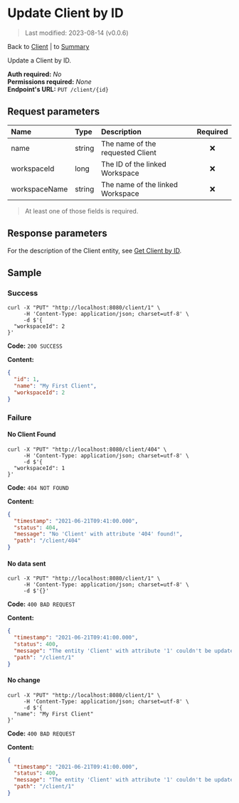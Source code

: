 # Update Client by ID

> Last modified: 2023-08-14 (v0.0.6)

Back to [Client](../Client.md) | to [Summary](../../README.md)

Update a Client by ID.

**Auth required:** _No_  
**Permissions required:** _None_  
**Endpoint's URL:** `PUT /client/{id}`

## Request parameters

| Name          | Type   | Description                      | Required |
|:--------------|:-------|:---------------------------------|:--------:|
| name          | string | The name of the requested Client |    ❌     |
| workspaceId   | long   | The ID of the linked Workspace   |    ❌     |
| workspaceName | string | The name of the linked Workspace |    ❌     |

> At least one of those fields is required.

## Response parameters

For the description of the Client entity, see [Get Client by ID](Get-Client-by-ID.md).

## Sample

### Success

```shell
curl -X "PUT" "http://localhost:8080/client/1" \
     -H 'Content-Type: application/json; charset=utf-8' \
     -d $'{
  "workspaceId": 2
}'
```

**Code:** `200 SUCCESS`

**Content:**

```json
{
  "id": 1,
  "name": "My First Client",
  "workspaceId": 2
}
```

### Failure

#### No Client Found

```shell
curl -X "PUT" "http://localhost:8080/client/404" \
     -H 'Content-Type: application/json; charset=utf-8' \
     -d $'{
  "workspaceId": 1
}'
```

**Code:** `404 NOT FOUND`

**Content:**

```json
{
  "timestamp": "2021-06-21T09:41:00.000",
  "status": 404,
  "message": "No 'Client' with attribute '404' found!",
  "path": "/client/404"
}
```

#### No data sent

```shell
curl -X "PUT" "http://localhost:8080/client/1" \
     -H 'Content-Type: application/json; charset=utf-8' \
     -d $'{}'
```

**Code:** `400 BAD REQUEST`

**Content:**

```json
{
  "timestamp": "2021-06-21T09:41:00.000",
  "status": 400,
  "message": "The entity 'Client' with attribute '1' couldn't be updated! Nothing was sent in the body.",
  "path": "/client/1"
}
```

#### No change

```shell
curl -X "PUT" "http://localhost:8080/client/1" \
     -H 'Content-Type: application/json; charset=utf-8' \
     -d $'{
  "name": "My First Client"
}'
```

**Code:** `400 BAD REQUEST`

**Content:**

```json
{
  "timestamp": "2021-06-21T09:41:00.000",
  "status": 400,
  "message": "The entity 'Client' with attribute '1' couldn't be updated! Please check the changes you've made.",
  "path": "/client/1"
}
```
